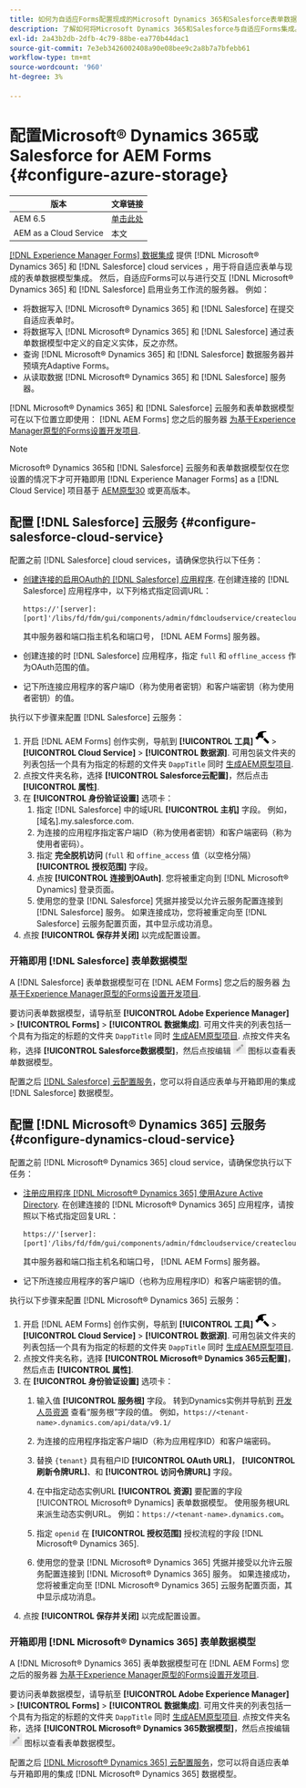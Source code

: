 ```yaml
---
title: 如何为自适应Forms配置现成的Microsoft Dynamics 365和Salesforce表单数据模型？
description: 了解如何将Microsoft Dynamics 365和Salesforce与自适应Forms集成。
exl-id: 2a43b2db-2dfb-4c79-88be-ea770b44dac1
source-git-commit: 7e3eb3426002408a90e08bee9c2a8b7a7bfebb61
workflow-type: tm+mt
source-wordcount: '960'
ht-degree: 3%

---
```


# 配置Microsoft® Dynamics 365或Salesforce for AEM Forms {#configure-azure-storage}

| 版本 | 文章链接 |
| -------- | ---------------------------- |
| AEM 6.5 | [单击此处](https://experienceleague.adobe.com/docs/experience-manager-65/forms/form-data-model/oauth2-client-credentials-flow-for-server-to-server-integration.html) |
| AEM as a Cloud Service | 本文 |

[[!DNL Experience Manager Forms] 数据集成](data-integration.md) 提供 [!DNL Microsoft® Dynamics 365] 和 [!DNL Salesforce] cloud services ，用于将自适应表单与现成的表单数据模型集成。 然后，自适应Forms可以与进行交互 [!DNL Microsoft® Dynamics 365] 和 [!DNL Salesforce] 启用业务工作流的服务器。 例如：

* 将数据写入 [!DNL Microsoft® Dynamics 365] 和 [!DNL Salesforce] 在提交自适应表单时。
* 将数据写入 [!DNL Microsoft® Dynamics 365] 和 [!DNL Salesforce] 通过表单数据模型中定义的自定义实体，反之亦然。
* 查询 [!DNL Microsoft® Dynamics 365] 和 [!DNL Salesforce] 数据服务器并预填充Adaptive Forms。
* 从读取数据 [!DNL Microsoft® Dynamics 365] 和 [!DNL Salesforce] 服务器。

[!DNL Microsoft® Dynamics 365] 和 [!DNL Salesforce] 云服务和表单数据模型可在以下位置立即使用： [!DNL AEM Forms] 您之后的服务器 [为基于Experience Manager原型的Forms设置开发项目](setup-local-development-environment.md#forms-cloud-service-local-development-environment).

>[!NOTE]
>
>Microsoft® Dynamics 365和 [!DNL Salesforce] 云服务和表单数据模型仅在您设置的情况下才可开箱即用 [!DNL Experience Manager Forms] as a [!DNL Cloud Service] 项目基于 [AEM原型30](https://github.com/adobe/aem-project-archetype/releases/tag/aem-project-archetype-30) 或更高版本。

## 配置 [!DNL Salesforce] 云服务 {#configure-salesforce-cloud-service}

配置之前 [!DNL Salesforce] cloud services，请确保您执行以下任务：

* [创建连接的启用OAuth的 [!DNL Salesforce] 应用程序](https://help.salesforce.com/s/articleView?id=sf.connected_app_create_api_integration.htm&amp;type=5). 在创建连接的 [!DNL Salesforce] 应用程序中，以下列格式指定回调URL：

  ```
  https://'[server]:[port]'/libs/fd/fdm/gui/components/admin/fdmcloudservice/createcloudconfigwizard/cloudservices.html
  ```

  其中服务器和端口指主机名和端口号， [!DNL AEM Forms] 服务器。

* 创建连接的时 [!DNL Salesforce] 应用程序，指定 `full` 和 `offline_access` 作为OAuth范围的值。

* 记下所连接应用程序的客户端ID（称为使用者密钥）和客户端密钥（称为使用者密钥）的值。

执行以下步骤来配置 [!DNL Salesforce] 云服务：

1. 开启 [!DNL AEM Forms] 创作实例，导航到 **[!UICONTROL 工具]** ![锤子](assets/hammer.png) > **[!UICONTROL Cloud Service]** > **[!UICONTROL 数据源]**. 可用包装文件夹的列表包括一个具有为指定的标题的文件夹 `DappTitle`  同时 [生成AEM原型项目](setup-local-development-environment.md#forms-cloud-service-local-development-environment).
1. 点按文件夹名称，选择 **[!UICONTROL Salesforce云配置]**，然后点击 **[!UICONTROL 属性]**.
1. 在 **[!UICONTROL 身份验证设置]** 选项卡：
   1. 指定 [!DNL Salesforce] 中的域URL **[!UICONTROL 主机]** 字段。 例如， [域名].my.salesforce.com.
   1. 为连接的应用程序指定客户端ID（称为使用者密钥）和客户端密码（称为使用者密码）。
   1. 指定 **完全脱机访问** (`full` 和 `offine_access` 值（以空格分隔） **[!UICONTROL 授权范围]** 字段。
   1. 点按 **[!UICONTROL 连接到OAuth]**. 您将被重定向到 [!DNL Microsoft® Dynamics] 登录页面。
   1. 使用您的登录 [!DNL Salesforce] 凭据并接受以允许云服务配置连接到 [!DNL Salesforce] 服务。 如果连接成功，您将被重定向至 [!DNL Salesforce] 云服务配置页面，其中显示成功消息。
1. 点按 **[!UICONTROL 保存并关闭]** 以完成配置设置。

### 开箱即用 [!DNL Salesforce] 表单数据模型

A [!DNL Salesforce] 表单数据模型可在 [!DNL AEM Forms] 您之后的服务器 [为基于Experience Manager原型的Forms设置开发项目](setup-local-development-environment.md#forms-cloud-service-local-development-environment).

要访问表单数据模型，请导航至 **[!UICONTROL Adobe Experience Manager]** > **[!UICONTROL Forms]** > **[!UICONTROL 数据集成]**. 可用文件夹的列表包括一个具有为指定的标题的文件夹 `DappTitle`  同时 [生成AEM原型项目](setup-local-development-environment.md#forms-cloud-service-local-development-environment). 点按文件夹名称，选择 **[!UICONTROL Salesforce数据模型]**，然后点按编辑 ![编辑](assets/edit.png) 图标以查看表单数据模型。

配置之后 [[!DNL Salesforce] 云配置服务](#configure-salesforce-cloud-service)，您可以将自适应表单与开箱即用的集成 [!DNL Salesforce] 数据模型。

## 配置 [!DNL Microsoft® Dynamics 365] 云服务 {#configure-dynamics-cloud-service}

配置之前 [!DNL Microsoft® Dynamics 365] cloud service，请确保您执行以下任务：

* [注册应用程序 [!DNL Microsoft® Dynamics 365] 使用Azure Active Directory](https://docs.microsoft.com/en-us/powerapps/developer/data-platform/walkthrough-register-app-azure-active-directory). 在创建连接的 [!DNL Microsoft® Dynamics 365] 应用程序，请按照以下格式指定回复URL：

  ```
  https://'[server]:[port]'/libs/fd/fdm/gui/components/admin/fdmcloudservice/createcloudconfigwizard/cloudservices.html
  ```

  其中服务器和端口指主机名和端口号， [!DNL AEM Forms] 服务器。

* 记下所连接应用程序的客户端ID（也称为应用程序ID）和客户端密钥的值。

执行以下步骤来配置 [!DNL Microsoft® Dynamics 365] 云服务：

1. 开启 [!DNL AEM Forms] 创作实例，导航到 **[!UICONTROL 工具]** ![锤子](assets/hammer.png) > **[!UICONTROL Cloud Service]** > **[!UICONTROL 数据源]**. 可用包装文件夹的列表包括一个具有为指定的标题的文件夹 `DappTitle`  同时 [生成AEM原型项目](setup-local-development-environment.md#forms-cloud-service-local-development-environment).
1. 点按文件夹名称，选择 **[!UICONTROL Microsoft® Dynamics 365云配置]**，然后点击 **[!UICONTROL 属性]**.
1. 在 **[!UICONTROL 身份验证设置]** 选项卡：
   1. 输入值 **[!UICONTROL 服务根]** 字段。 转到Dynamics实例并导航到 [开发人员资源](https://docs.microsoft.com/en-us/powerapps/developer/data-platform/view-download-developer-resources) 查看“服务根”字段的值。 例如，`https://<tenant-name>.dynamics.com/api/data/v9.1/`
   1. 为连接的应用程序指定客户端ID（称为应用程序ID）和客户端密码。
   1. 替换 `{tenant}` 具有租户ID **[!UICONTROL OAuth URL]**， **[!UICONTROL 刷新令牌URL]**、和 **[!UICONTROL 访问令牌URL]** 字段。
   1. 在中指定动态实例URL **[!UICONTROL 资源]** 要配置的字段 [!UICONTROL Microsoft® Dynamics] 表单数据模型。 使用服务根URL来派生动态实例URL。 例如：`https://<tenant-name>.dynamics.com`。

   1. 指定 `openid` 在 **[!UICONTROL 授权范围]** 授权流程的字段 [!DNL Microsoft® Dynamics 365].
   1. 使用您的登录 [!DNL Microsoft® Dynamics 365] 凭据并接受以允许云服务配置连接到 [!DNL Microsoft® Dynamics 365] 服务。 如果连接成功，您将被重定向至 [!DNL Microsoft® Dynamics 365] 云服务配置页面，其中显示成功消息。
1. 点按 **[!UICONTROL 保存并关闭]** 以完成配置设置。

### 开箱即用 [!DNL Microsoft® Dynamics 365] 表单数据模型

A [!DNL Microsoft® Dynamics 365] 表单数据模型可在 [!DNL AEM Forms] 您之后的服务器 [为基于Experience Manager原型的Forms设置开发项目](setup-local-development-environment.md##forms-cloud-service-local-development-environment).

要访问表单数据模型，请导航至 **[!UICONTROL Adobe Experience Manager]** > **[!UICONTROL Forms]** > **[!UICONTROL 数据集成]**. 可用文件夹的列表包括一个具有为指定的标题的文件夹 `DappTitle`  同时 [生成AEM原型项目](setup-local-development-environment.md#forms-cloud-service-local-development-environment). 点按文件夹名称，选择 **[!UICONTROL Microsoft® Dynamics 365数据模型]**，然后点按编辑 ![编辑](assets/edit.png) 图标以查看表单数据模型。

配置之后 [[!DNL Microsoft® Dynamics 365] 云配置服务](#configure-dynamics-cloud-service)，您可以将自适应表单与开箱即用的集成 [!DNL Microsoft® Dynamics 365] 数据模型。
